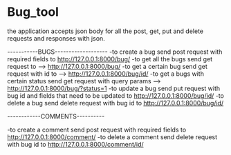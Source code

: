 # Bug_tool

the application accepts json body for all the post, get, put and delete requests and responses with json.

-----------BUGS-------------------
-to create a bug send post request with required fields to http://127.0.0.1:8000/bug/
-to get all the bugs send get request to --> http://127.0.0.1:8000/bug/
-to get a certain bug send get request with id to --> http://127.0.0.1:8000/bug/id/
-to get a bugs with certain status send get request with query params --> http://127.0.0.1:8000/bug/?status=1
-to update a bug send put request with bug id and fields that need to be updated to http://127.0.0.1:8000/bug/id/
-to delete a bug send delete request with bug id to http://127.0.0.1:8000/bug/id/

------------COMMENTS----------

-to create a comment send post request with required fields to http://127.0.0.1:8000/comment/
-to delete a comment send delete request with bug id to http://127.0.0.1:8000/comment/id/
